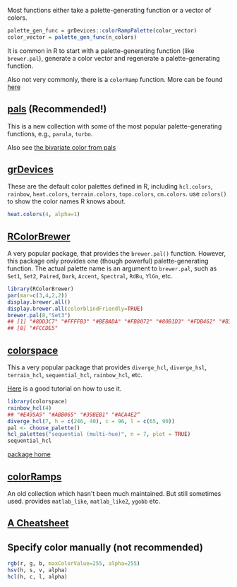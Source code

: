 Most functions either take a palette-generating function or a vector of colors. 

```R
palette_gen_func = grDevices::colorRampPalette(color_vector)
color_vector = palette_gen_func(n_colors)
```

It is common in R to start with a palette-generating function (like `brewer.pal`), generate a color vector and regenerate a palette-generating function.

Also not very commonly, there is a `colorRamp` function. More can be found [here](https://bookdown.org/rdpeng/exdata/plotting-and-color-in-r.html#colorramp)

## [pals](https://cran.r-project.org/web/packages/pals/vignettes/pals_examples.html) (Recommended!)

This is a new collection with some of the most popular palette-generating functions, e.g., `parula`, `turbo`.

Also see [the bivariate color from pals](https://cran.r-project.org/web/packages/pals/vignettes/bivariate_choropleths.html)

## [grDevices](https://stat.ethz.ch/R-manual/R-devel/library/grDevices/html/palettes.html)

These are the default color palettes defined in R, including `hcl.colors`, `rainbow`, `heat.colors`, `terrain.colors`, `topo.colors`, `cm.colors`. use `colors()` to show the color names R knows about.

```R
heat.colors(4, alpha=1)
```

## [RColorBrewer](http://applied-r.com/rcolorbrewer-palettes/)

A very popular package, that provides the `brewer.pal()` function. However, this package only provides one (though powerful) palette-generating function. The actual palette name is an argument to `brewer.pal`, such as `Set1`, `Set2`, `Paired`, `Dark`, `Accent`, `Spectral`, `RdBu`, `YlGn`, etc.

```R
library(RColorBrewer)
par(mar=c(3,4,2,2))
display.brewer.all()
display.brewer.all(colorblindFriendly=TRUE)
brewer.pal(8,"Set3")
## [1] "#8DD3C7" "#FFFFB3" "#BEBADA" "#FB8072" "#80B1D3" "#FDB462" "#B3DE69"
## [8] "#FCCDE5"
```

## [colorspace](https://cran.r-project.org/web/packages/colorspace/vignettes/colorspace.html)

This a very popular package that provides `diverge_hcl`, `diverge_hsl`, `terrain_hcl`, `sequential_hcl`, `rainbow_hcl`, etc.

[Here](https://colorspace.r-forge.r-project.org/articles/hcl_palettes.html) is a good tutorial on how to use it.

```R
library(colorspace)
rainbow_hcl(4)
## "#E495A5" "#ABB065" "#39BEB1" "#ACA4E2“
diverge_hcl(7, h = c(246, 40), c = 96, l = c(65, 90))
pal <- choose_palette()
hcl_palettes("sequential (multi-hue)", n = 7, plot = TRUE)
sequential_hcl
```

[package home](https://cran.r-project.org/web/packages/RColorBrewer/index.html)

## [colorRamps](https://cran.r-project.org/web/packages/colorRamps/index.html)

An old collection which hasn't been much maintained. But still sometimes used. provides `matlab_like`, `matlab_like2`, `ygobb` etc.

## [A Cheatsheet](https://www.nceas.ucsb.edu/sites/default/files/2020-04/colorPaletteCheatsheet.pdf)

## Specify color manually (not recommended)

```R
rgb(r, g, b, maxColorValue=255, alpha=255)
hsv(h, s, v, alpha)
hcl(h, c, l, alpha)
```
